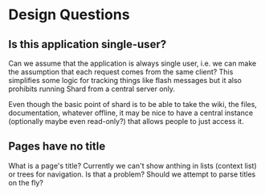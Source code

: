 # Design Questions

## Is this application single-user?
Can we assume that the application is always single user, i.e. we can make the assumption that each request comes
from the same client? This simplifies some logic for tracking things like flash messages but it also prohibits 
running Shard from a central server only.

Even though the basic point of shard is to be able to take the wiki, the files, documentation, whatever offline, 
it may be nice to have a central instance (optionally maybe even read-only?) that allows people to just access it.

## Pages have no title
What is a page's title? Currently we can't show anthing in lists (context list) or trees for navigation. Is that
a problem? Should we attempt to parse titles on the fly?